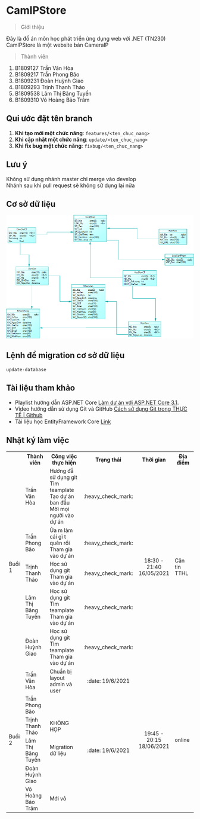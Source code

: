 ﻿# CamIPStore
> Giới thiệu

Đây là đồ án môn học phát triển ứng dụng web với .NET (TN230)<br>
CamIPStore là một website bán CameraIP
> Thành viên

1. B1809127	Trần Văn Hòa
2. B1809217	Trần Phong Bão
3. B1809231	Đoàn Huỳnh Giao
4. B1809293	Trịnh Thanh Thảo
5. B1809538	Lâm Thị Băng Tuyền
6. B1809310 Võ Hoàng Bảo Trâm
## Qui ước đặt tên branch
1. <b>Khi tạo mới một chức năng</b>: ```features/<ten_chuc_nang>```<br/>
2. <b>Khi cập nhật một chức năng</b>: ```update/<ten_chuc_nang>```<br/>
3. <b>Khi fix bug một chức năng</b>: ```fixbug/<ten_chuc_nang>```<br/>
## Lưu ý
Không sử dụng nhánh master chỉ merge vào develop <br/>
Nhánh sau khi pull request sẽ không sử dụng lại nữa <br/>
## Cơ sở dữ liệu
<img src="158383623_1170461673384374_2651382172081596466_n.png" /><br />
## Lệnh để migration cơ sở dữ liệu
```
update-database
```
## Tài liệu tham khảo
- Playlist hướng dẫn ASP.NET Core [Làm dự án với ASP.NET Core 3.1](https://www.youtube.com/playlist?list=PLRhlTlpDUWsyN_FiVQrDWMtHix_E2A_UD).
- Video hướng dẫn sử dụng Git và GitHub [Cách sử dụng Git trong THỰC TẾ | Github](https://youtu.be/O5uT6p6VWjY)
- Tài liệu học EntityFramework Core [Link](https://www.entityframeworktutorial.net/efcore/entity-framework-core.aspx)
## Nhật ký làm việc
<table>
  <tr>
    <th></th>
    <th>Thành viên</th>
    <th>Công việc thực hiện</th>
    <th>Trạng thái</th>
    <th>Thời gian</th>
    <th>Địa điểm</th>
  </tr>
  <tr>
    <td rowspan="5">Buổi 1</td>
    <td>Trần Văn Hòa</td>
    <td>Hướng đẫ sử dụng git <br> Tìm teamplate <br> Tạo dự án ban đầu <br>Mời mọi người vào dự án</td>
    <td align="center">:heavy_check_mark:</td>
    <td rowspan="5" align="center">18:30 - 21:40<br>16/05/2021</td>
    <td rowspan="5">Căn tin TTHL</td>
  </tr>
  <tr>
    <td>Trần Phong Bão</td>
    <td>Ủa m làm cái gì t quên rồi<br>Tham gia vào dự án</td>
    <td align="center">:heavy_check_mark:</td>
  </tr>
  <tr>
    <td>Trịnh Thanh Thảo</td>
    <td>Học sử dụng git<br>Tham gia vào dự án</td>
    <td align="center">:heavy_check_mark:</td>
  </tr>
  <tr>
    <td>Lâm Thị Băng Tuyền</td>
    <td>Học sử dụng git<br>Tìm teamplate<br>Tham gia vào dự án</td>
    <td align="center">:heavy_check_mark:</td>
  </tr>
  <tr>
    <td>Đoàn Huỳnh Giao</td>
    <td>Học sử dụng git<br>Tìm teamplate<br>Tham gia vào dự án</td>
    <td align="center">:heavy_check_mark:</td>
  </tr>
  <tr>
    <td rowspan="6">Buổi 2</td>
    <td>Trần Văn Hòa</td>
    <td>Chuẩn bị layout admin và user</td>
    <td align="center">:date: 19/6/2021</td>
    <td rowspan="6" align="center">19:45 - 20:15<br>18/06/2021</td>
    <td rowspan="6">online</td>
  </tr>
  <tr>
    <td>Trần Phong Bão</td>
    <td></td>
    <td align="center"></td>
  </tr>
  <tr>
    <td>Trịnh Thanh Thảo</td>
    <td>KHÔNG HỌP</td>
    <td align="center"></td>
  </tr>
  <tr>
    <td>Lâm Thị Băng Tuyền</td>
    <td>Migration dữ liệu</td>
    <td align="center">:date: 19/6/2021</td>
  </tr>
  <tr>
    <td>Đoàn Huỳnh Giao</td>
    <td></td>
    <td align="center"></td>
  </tr>
  <tr>
    <td>Võ Hoàng Bảo Trâm</td>
    <td>Mới vô</td>
    <td align="center"></td>
  </tr>
</table>
